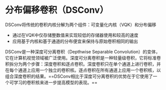 # 分布偏移卷积（DSConv）

DSConv将传统的卷积内核分解为两个组件：可变量化内核（VQK）和分布偏移

* 通过在VQK中仅存储整数值来实现较低的存储器使用和较高的速度
* 应用基于内核和基于通道的分布便宜来保持与原始卷积相同的输出

DSConv是一种深度可分离卷积（Depthwise Separable Convolution）的变体，它在计算机视觉领域被广泛使用。深度可分离卷积是一种轻量级卷积，它将标准卷积拆分为两个步骤：深度卷积和逐点卷积。深度卷积只在单个通道上进行卷积，并在每个通道上应用一个独立的卷积核。逐点卷积在所有通道上应用一个卷积核，以组合深度卷积的结果。==DSConv相比于深度可分离卷积的优势在于它使用了一个可学习的卷积核来进一步提高模型的表现。==

